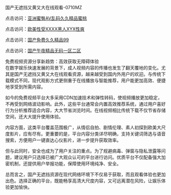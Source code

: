 国产无遮挡又黄又大在线观看-0710MZ

点击访问：<a href="https://heiliaoxwd5i8.pages.dev">亚洲蜜臀AV乱码久久精品蜜桃</a>

点击访问：<a href="https://heiliaowt0d7p.pages.dev">欧美性受XXXX黑人XYX性爽</a>

点击访问：<a href="https://heiliaoga6s9v.pages.dev">国产免费久久精品99</a>

点击访问：<a href="https://heiliaoow5kzm.pages.dev">国产午夜精品无码一区二区</a>

免费视频资源分享新趋势：高效获取无障碍体验  
在数字娱乐快速发展的背景下，成人视频内容的传播也发生了翻天覆地的变化。尤其是国产无遮挡又黄又大在线观看资源，越来越受到国内外用户的欢迎。与传统下载模式不同，现代观影方式更侧重于在线播放与智能推荐，用户能更加高效、便捷地享受到所需内容。

如今的免费视频平台大多采用CDN加速技术和弹性转码，使视频播放更加稳定，不再受到网络波动影响。此外，这些平台通常会内置高效推荐系统，通过用户喜好行为分析推荐适合内容，大大节省浏览时间。在线视频相比传统下载不仅节省存储空间，还大大提升使用体验。

内容方面，这类平台覆盖范围极广，从情侣自拍、剧情伦理、素人初探到欧美大尺度影片，应有尽有。更重要的是，平台内容分类详尽明确，支持关键词筛选与语音搜索，方便用户一键直达心仪影片，进一步提升获取效率。

但与此同时，安全也成为了用户关注的重点。为了规避病毒、弹窗与隐私泄露等问题，建议用户只选择已被广大观众认可的平台进行访问。优质平台不仅配备强大加密机制，还提供用户举报功能，保障使用环境纯净、安全。

总而言之，国产无遮挡资源在现代网络环境下不仅易于获取，而且观看体验也更加出色。选择正确的平台，既能畅享高清大尺度内容，又可远离潜在风险，让娱乐体验更加愉快。

<span style="display:none;">[Canonical link]( https://github.com/uhh295345/ribenn7612)</span>
